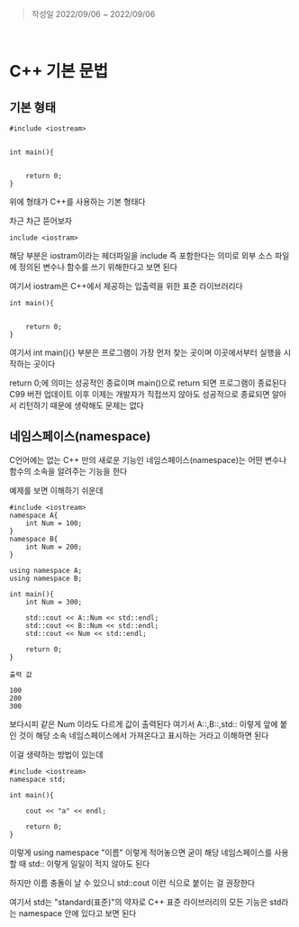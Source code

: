 > 작성일 2022/09/06 ~ 2022/09/06

<br>

# C++ 기본 문법

## 기본 형태

~~~
#include <iostream>


int main(){
    

    return 0;
}
~~~

위에 형태가 C++를 사용하는 기본 형태다

차근 차근 뜯어보자
~~~
include <iostram>
~~~

해당 부분은 iostram이라는 헤더파일을
include 즉 포함한다는 의미로
외부 소스 파일에 정의된 변수나 함수를 쓰기 위해한다고 보면 된다

여기서 iostram은 C++에서 제공하는 입출력을 위한 표준 라이브러리다

~~~
int main(){
    

    return 0;
}
~~~

여기서 int main(){} 부분은 
프로그램이 가장 먼저 찾는 곳이며 이곳에서부터 실행을 시작하는 곳이다

return 0;에 의미는 성공적인 종료이며 main()으로 return 되면 프로그램이 종료된다 C99 버전 업데이트 이후 이제는 개발자가 직접쓰지 않아도 성공적으로 종료되면 알아서 리턴하기 때문에 생략해도 문제는 없다

## 네임스페이스(namespace)
C언어에는 없는 C++ 만의 새로운 기능인
네임스페이스(namespace)는 어떤 변수나 함수의 소속을 알려주는 기능을 한다

예제를 보면 이해하기 쉬운데 

~~~
#include <iostream> 
namespace A{
	int Num = 100;
}
namespace B{ 
	int Num = 200;
} 

using namespace A;
using namespace B; 

int main(){ 
	int Num = 300;

    std::cout << A::Num << std::endl;
    std::cout << B::Num << std::endl; 
	std::cout << Num << std::endl; 
	
    return 0; 
}
~~~
~~~
출력 값

100
200
300
~~~
보다시피 같은 Num 이라도 다르게 값이 출력된다
여기서 A::,B::,std:: 이렇게 앞에 붙인 것이
해당 소속 네임스페이스에서 가져온다고 표시하는 거라고 이해하면 된다

이걸 생략하는 방법이 있는데

~~~
#include <iostream>
namespace std;

int main(){
    
    cout << "a" << endl;

    return 0;
}
~~~
이렇게 using namespace "이름" 이렇게 적어놓으면 굳이 해당 네임스페이스를 사용할 때
std:: 이렇게 일일이 적지 않아도 된다

하지만 이름 충돌이 날 수 있으니 std::cout 이런 식으로 붙이는 걸 권장한다

여기서 std는 "standard(표준)"의 약자로 C++ 표준 라이브러리의 모든 기능은 std라는 namespace 안에 있다고 보면 된다
